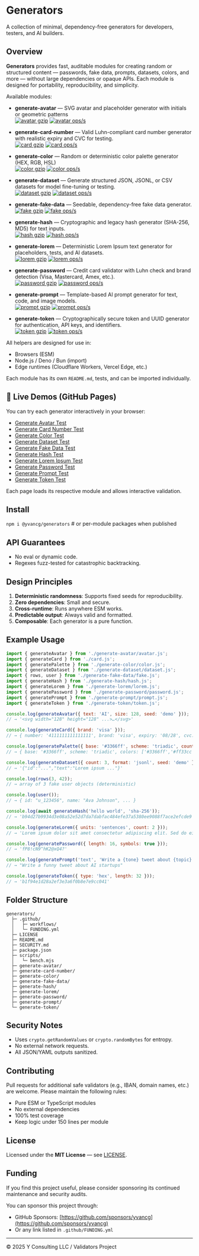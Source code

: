 # Generators

A collection of minimal, dependency-free generators for developers, testers, and AI builders.

## Overview

**Generators** provides fast, auditable modules for creating random or structured content — passwords, fake data, prompts, datasets, colors, and more — without large dependencies or opaque APIs. Each module is designed for portability, reproducibility, and simplicity.

Available modules:

- **generate-avatar** — SVG avatar and placeholder generator with initials or geometric patterns  
  [![avatar gzip](https://img.shields.io/endpoint?url=https://raw.githubusercontent.com/yvancg/generators/main/metrics/avatar.js.json)](./metrics/avatar.js.json)
  [![avatar ops/s](https://img.shields.io/endpoint?url=https://raw.githubusercontent.com/yvancg/generators/main/bench/avatar.json)](./bench/avatar.json)

- **generate-card-number** — Valid Luhn-compliant card number generator with realistic expiry and CVC for testing.  
  [![card gzip](https://img.shields.io/endpoint?url=https://raw.githubusercontent.com/yvancg/generators/main/metrics/card.js.json)](./metrics/card.js.json)
  [![card ops/s](https://img.shields.io/endpoint?url=https://raw.githubusercontent.com/yvancg/generators/main/bench/card.json)](./bench/card.json)

- **generate-color** — Random or deterministic color palette generator (HEX, RGB, HSL)  
  [![color gzip](https://img.shields.io/endpoint?url=https://raw.githubusercontent.com/yvancg/generators/main/metrics/color.js.json)](./metrics/color.js.json)
  [![color ops/s](https://img.shields.io/endpoint?url=https://raw.githubusercontent.com/yvancg/generators/main/bench/color.json)](./bench/color.json)

- **generate-dataset** — Generate structured JSON, JSONL, or CSV datasets for model fine-tuning or testing.  
  [![dataset gzip](https://img.shields.io/endpoint?url=https://raw.githubusercontent.com/yvancg/generators/main/metrics/dataset.js.json)](./metrics/dataset.js.json)
  [![dataset ops/s](https://img.shields.io/endpoint?url=https://raw.githubusercontent.com/yvancg/generators/main/bench/dataset.json)](./bench/dataset.json)

- **generate-fake-data** — Seedable, dependency-free fake data generator.  
  [![fake gzip](https://img.shields.io/endpoint?url=https://raw.githubusercontent.com/yvancg/generators/main/metrics/fake.js.json)](../metrics/fake.js.json)
  [![fake ops/s](https://img.shields.io/endpoint?url=https://raw.githubusercontent.com/yvancg/generators/main/bench/fake-data.json)](../bench/fake-data.json)

- **generate-hash** — Cryptographic and legacy hash generator (SHA-256, MD5) for text inputs.  
  [![hash gzip](https://img.shields.io/endpoint?url=https://raw.githubusercontent.com/yvancg/generators/main/metrics/hash.js.json)](./metrics/hash.js.json)
  [![hash ops/s](https://img.shields.io/endpoint?url=https://raw.githubusercontent.com/yvancg/generators/main/bench/hash.json)](./bench/hash.json)

- **generate-lorem** — Deterministic Lorem Ipsum text generator for placeholders, tests, and AI datasets.  
[![lorem gzip](https://img.shields.io/endpoint?url=https://raw.githubusercontent.com/yvancg/generators/main/metrics/lorem.js.json)](../metrics/lorem.js.json)
[![lorem ops/s](https://img.shields.io/endpoint?url=https://raw.githubusercontent.com/yvancg/generators/main/bench/lorem.json)](../bench/lorem.json)

- **generate-password** — Credit card validator with Luhn check and brand detection (Visa, Mastercard, Amex, etc.).  
  [![password gzip](https://img.shields.io/endpoint?url=https://raw.githubusercontent.com/yvancg/validators/main/metrics/password.js.json)](./metrics/password.js.json)
  [![password ops/s](https://img.shields.io/endpoint?url=https://raw.githubusercontent.com/yvancg/validators/main/bench/password.json)](./bench/password.json)

- **generate-prompt** — Template-based AI prompt generator for text, code, and image models.  
  [![prompt gzip](https://img.shields.io/endpoint?url=https://raw.githubusercontent.com/yvancg/generators/main/metrics/prompt.js.json)](./metrics/prompt.js.json)
  [![prompt ops/s](https://img.shields.io/endpoint?url=https://raw.githubusercontent.com/yvancg/generators/main/bench/prompt.json)](./bench/prompt.json)

- **generate-token** — Cryptographically secure token and UUID generator for authentication, API keys, and identifiers.  
  [![token gzip](https://img.shields.io/endpoint?url=https://raw.githubusercontent.com/yvancg/generators/main/metrics/token.js.json)](../metrics/token.js.json)
  [![token ops/s](https://img.shields.io/endpoint?url=https://raw.githubusercontent.com/yvancg/generators/main/bench/token.json)](../bench/token.json)

All helpers are designed for use in:
- Browsers (ESM)
- Node.js / Deno / Bun (import)
- Edge runtimes (Cloudflare Workers, Vercel Edge, etc.)

Each module has its own `README.md`, tests, and can be imported individually.

## 🔗 Live Demos (GitHub Pages)

You can try each generator interactively in your browser:

- [Generate Avatar Test](https://yvancg.github.io/generators/generate-avatar/avatar-test.html)
- [Generate Card Number Test](https://yvancg.github.io/generators/generate-card-number/card-test.html)
- [Generate Color Test](https://yvancg.github.io/generators/generate-dataset/dataset-test.html)
- [Generate Dataset Test](https://yvancg.github.io/generators/generate-color/color-test.html)
- [Generate Fake Data Test](https://yvancg.github.io/generators/generate-fake-data/fake-test.html)
- [Generate Hash Test](https://yvancg.github.io/generators/generate-hash/hash-test.html)
- [Generate Lorem Ipsum Test](https://yvancg.github.io/generators/generate-lorem/lorem-test.html)
- [Generate Password Test](https://yvancg.github.io/generators/generate-password/password-test.html)
- [Generate Prompt Test](https://yvancg.github.io/generators/generate-prompt/prompt-test.html)
- [Generate Token Test](https://yvancg.github.io/generators/generate-token/token-test.html)

Each page loads its respective module and allows interactive validation.

## Install

`npm i @yvancg/generators`  # or per-module packages when published

## API Guarantees

- No eval or dynamic code.
- Regexes fuzz-tested for catastrophic backtracking.

## Design Principles

1. **Deterministic randomness**: Supports fixed seeds for reproducibility.
2. **Zero dependencies**: Small and secure.
3. **Cross-runtime**: Runs anywhere ESM works.
4. **Predictable output**: Always valid and formatted.
5. **Composable**: Each generator is a pure function.

## Example Usage

```js
import { generateAvatar } from './generate-avatar/avatar.js';
import { generateCard } from './card.js';
import { generatePalette } from './generate-color/color.js';
import { generateDataset } from './generate-dataset/dataset.js';
import { rows, user } from './generate-fake-data/fake.js';
import { generateHash } from './generate-hash/hash.js';
import { generateLorem } from './generate-lorem/lorem.js';
import { generatePassword } from './generate-password/password.js';
import { generatePrompt } from './generate-prompt/prompt.js';
import { generateToken } from './generate-token/token.js';

console.log(generateAvatar({ text: 'AI', size: 128, seed: 'demo' }));
// → '<svg width="128" height="128" ...>…</svg>'

console.log(generateCard({ brand: 'visa' }));
// → { number: '4111111111111111', brand: 'visa', expiry: '08/28', cvc: '123' }

console.log(generatePalette({ base: '#3366ff', scheme: 'triadic', count: 5 }));
// → { base: '#3366ff', scheme: 'triadic', colors: ['#3366ff','#ff33cc','#33ff66'], textOnBase: '#ffffff' }

console.log(generateDataset({ count: 3, format: 'jsonl', seed: 'demo' }));
// → '{"id":"...","text":"Lorem ipsum ..."}'

console.log(rows(3, 42));
// → array of 3 fake user objects (deterministic)

console.log(user());
// → { id: "u_123456", name: "Ava Johnson", ... }

console.log(await generateHash('hello world', 'sha-256'));
// → 'b94d27b9934d3e08a52e52d7da7dabfac484efe37a5380ee9088f7ace2efcde9'

console.log(generateLorem({ units: 'sentences', count: 2 }));
// → 'Lorem ipsum dolor sit amet consectetur adipiscing elit. Sed do eiusmod tempor incididunt ut labore et dolore magna aliqua.'

console.log(generatePassword({ length: 16, symbols: true }));
// → 'fP8!cN9^hK2@xQ4?'

console.log(generatePrompt('text', 'Write a {tone} tweet about {topic}', { tone: 'funny', topic: 'AI startups' }));
// → "Write a funny tweet about AI startups"

console.log(generateToken({ type: 'hex', length: 32 }));
// → 'b1f94e1d28a2ef3e3a6f0b8e7e9cc041'
```

## Folder Structure

```
generators/
  ├─ .github/
  │   ├─ workflows/
  │   └─ FUNDING.yml
  ├─ LICENSE
  ├─ README.md
  ├─ SECURITY.md
  ├─ package.json
  ├─ scripts/
  │   └─ bench.mjs
  ├─ generate-avatar/
  ├─ generate-card-number/
  ├─ generate-color/
  ├─ generate-fake-data/
  ├─ generate-hash/
  ├─ generate-lorem/
  ├─ generate-password/
  ├─ generate-prompt/
  └─ generate-token/
```

## Security Notes

- Uses `crypto.getRandomValues` or `crypto.randomBytes` for entropy.
- No external network requests.
- All JSON/YAML outputs sanitized.

## Contributing

Pull requests for additional safe validators (e.g., IBAN, domain names, etc.) are welcome. Please maintain the following rules:

- Pure ESM or TypeScript modules
- No external dependencies
- 100% test coverage
- Keep logic under 150 lines per module

## License

Licensed under the **MIT License** — see [LICENSE](./LICENSE).

## Funding

If you find this project useful, please consider sponsoring its continued maintenance and security audits.

You can sponsor this project through:

- GitHub Sponsors: [https://github.com/sponsors/yvancg](https://github.com/sponsors/yvancg)
- Or any link listed in `.github/FUNDING.yml`

---

© 2025 Y Consulting LLC / Validators Project
